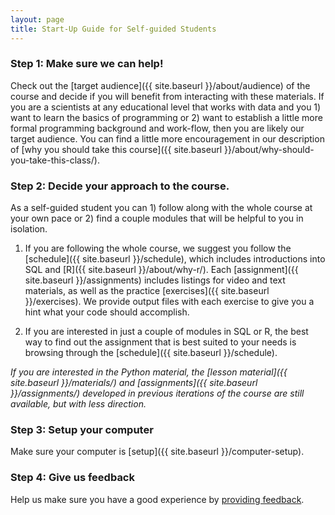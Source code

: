 ```yaml
---
layout: page
title: Start-Up Guide for Self-guided Students
---
```


### Step 1: Make sure we can help!

Check out the [target audience]({{ site.baseurl }}/about/audience) of the course and decide if you will benefit from interacting with these materials. If you are a scientists at any educational level that works with data and you 1) want to learn the basics of programming or 2) want to establish a little more formal programming background and work-flow, then you are likely our target audience. You can find a little more encouragement in our description of [why you should take this course]({{ site.baseurl }}/about/why-should-you-take-this-class/).

### Step 2: Decide your approach to the course.

As a self-guided student you can 1) follow along with the whole course at your own pace or 2) find a couple modules that will be helpful to you in isolation. 

1. If you are following the whole course, we suggest you follow the [schedule]({{ site.baseurl }}/schedule), which includes introductions into SQL and [R]({{ site.baseurl }}/about/why-r/). Each [assignment]({{ site.baseurl }}/assignments) includes listings for video and text materials, as well as the practice [exercises]({{ site.baseurl }}/exercises). We provide output files with each exercise to give you a hint what your code should accomplish.

2. If you are interested in just a couple of modules in SQL or R, the best way to find out the assignment that is best suited to your needs is browsing through the [schedule]({{ site.baseurl }}/schedule). 

*If you are interested in the Python material, the [lesson material]({{ site.baseurl }}/materials/) and [assignments]({{ site.baseurl }}/assignments/) developed in previous iterations of the course are still available, but with less direction.*

### Step 3: Setup your computer

Make sure your computer is [setup]({{ site.baseurl }}/computer-setup).

### Step 4: Give us feedback

Help us make sure you have a good experience by [providing feedback](https://github.com/ethanwhite/datacarp-semester-biology/issues).
